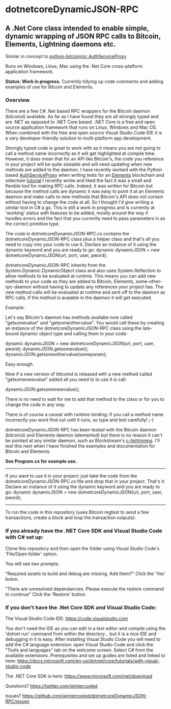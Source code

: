 # dotnetcoreDynamicJSON-RPC
## A .Net Core class intended to enable simple, dynamic wrapping of JSON RPC calls to Bitcoin, Elements, Lightning daemons etc.

Similar in concept to [python-bitcoinrpc AuthServiceProxy](https://github.com/jgarzik/python-bitcoinrpc)

Runs on Windows, Linux, Mac using the .Net Core cross-platform application framework.

**Status: Work in progress.** Currently tidying up code comments and adding examples of use for Bitcoin and Elements.

### Overview

There are a few C# .Net based RPC wrappers for the Bitcoin daemon (bitcoind) available. As far as I have found they are all strongly typed and are .NET as opposed to .NET Core based. .NET Core is a free and open source application framework that runs on Linux, Windows and Mac OS. When combined with the free and open source Visual Studio Code IDE it is a very developer-friendly solution to multi-platform app development.

Strongly typed code is great to work with as it means you are not going to call a method name incorrectly as it will get highlighted at compile time. However, it does mean that for an API like Bitcoin's, the code you reference in your project will be quite sizeable and will need updating when new methods are added to the daemon. I have recently worked with the Python based [AuthServiceProxy](https://github.com/jgarzik/python-bitcoinrpc) when writing tests for an [Elements](https://github.com/ElementsProject/elements) blockchain and sidechain [tutorial](https://elementsproject.org/elements-code-tutorial/overview) I recently wrote and liked the fact it was a small and flexible tool for making RPC calls. Indeed, it was written for Bitcoin but because the method calls are dynamic it was easy to point it at an Elements daemon and make calls to new methods that Bitcoin's API does not contain without having to change the code at all. So I thought I'd give writing a similar tool in C# a go. This is still a work in progress and is currently at 'working' status with features to be added, mostly around the way it handles errors and the fact that you currently need to pass parameters in as the correct primitive type.

The code in dotnetcoreDynamicJSON-RPC.cs contains the dotnetcoreDynamicJSON-RPC class plus a helper class and that's all you need to copy into your code to use it. Declare an instance of it using the dynamic keyword and you are ready to go: dynamic dynamicJSON = new dotnetcoreDynamicJSON(url, port, user, pword);

dotnetcoreDynamicJSON-RPC inherits from the System.Dynamic.DynamicObject class and also uses System.Reflection to allow methods to be evaluated at runtime. This means you can add new methods to your code as they are added to Bitcoin, Elements, some-other-rpc-daemon without having to update any references your project has. The new method calls will be evaluated at runtime and sent off to the daemon as RPC calls. If the method is avaiable in the daemon it will get executed.

Example:

Let's say Bitcoin's daemon has methods availabe now called "getsomevalue" and "getsomeothervalue". You would call these by creating an instance of the dotnetcoreDynamicJSON-RPC class using the late-bound dynamic object type and calling them in your code:

dynamic dynamicJSON = new dotnetcoreDynamicJSON(url, port, user, pword);
dynamicJSON.getsomevalue();
dynamicJSON.getsomeothervalue(someparam);

Easy enough.

Now if a new version of bitcoind is released with a new method called "getsomenewvalue" added all you need to to use it is call:

dynamicJSON.getsomenewvalue();

There is no need to wait for me to add that method to the class or for you to change the code in any way.

There is of course a caveat with runtime binding: if you call a method name incorrectly you wont find out until it runs, so type and test carefully! ;-)

dotnetcoreDynamicJSON-RPC has been tested with the Bitcoin daemon (bitcoind) and Elements daemon (elementsd) but there is no reason it can't be pointed at any similar daemon, such as Blockstream's [c-lightnining](https://github.com/ElementsProject/lightning). I'll test this next when I have finished the examples and documentation for Bitcoin and Elements.

**See Program.cs for example use.**

* * * 

If you want to use it in your project: just take the code from the dotnetcoreDynamicJSON-RPC.cs file and drop that in your project. That's it. Declare an instance of it using the dynamic keyword and you are ready to go: dynamic dynamicJSON = new dotnetcoreDynamicJSON(url, port, user, pword);

* * * 

To run the code in this repository (uses Bitcoin regtest to send a few transactions, create a block and loop the transaction outputs): 

### If you already have the .NET Core SDK and Visual Studio Code with C# set up:

Clone this repository and then open the folder using Visual Studio Code's 'File/Open folder' option.

You will see two prompts:

"Required assets to build and debug are missing. Add them?"
Click the 'Yes' buton.

"There are unresolved dependancies. Please execute the restore command to continue"
Click the 'Restore' button.

### If you don't have the .Net Core SDK and Visual Studio Code:

The Visual Studio Code IDE: https://code.visualstudio.com 

You don't need the IDE as you can edit in a text editor and compile using the 'dotnet run' command from within the directory... but it is a nice IDE and debugging in it is easy. After installing Visual Studio Code you will need to add the C# language extension: open Visual Studio Code and click the "Tools and languages" tab on the welcome screen. Select C# from the available extensions. Prerequisites and set up guides are listed and linked to here: https://docs.microsoft.com/en-us/dotnet/core/tutorials/with-visual-studio-code

The .NET Core SDK is here: https://www.microsoft.com/net/download

Questions? https://twitter.com/wintercooled

Issues? https://github.com/wintercooled/dotnetcoreDynamicJSON-RPC/issues
